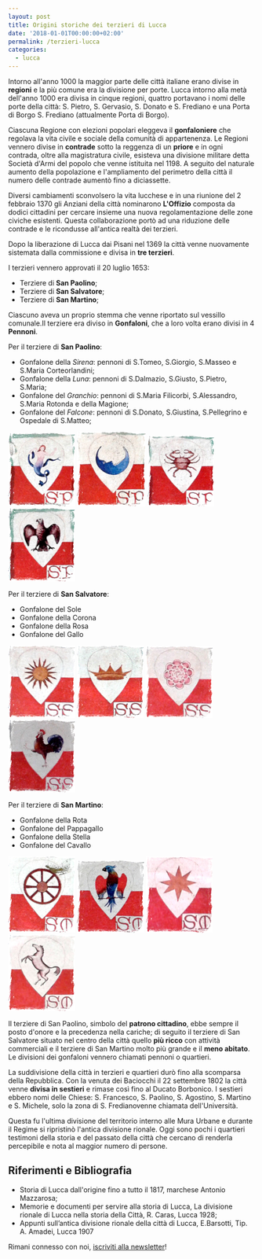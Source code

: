 ```yaml
---
layout: post
title: Origini storiche dei terzieri di Lucca
date: '2018-01-01T00:00:00+02:00'
permalink: /terzieri-lucca
categories:
  - lucca
---
```


Intorno all'anno 1000 la maggior parte delle città italiane erano divise in
**regioni** e la più comune era la divisione per porte. Lucca intorno alla metà
dell'anno 1000 era divisa in cinque regioni, quattro portavano i nomi delle
porte della città: S. Pietro, S. Gervasio, S. Donato e S. Frediano e una Porta
di Borgo S. Frediano (attualmente Porta di Borgo).

Ciascuna Regione con elezioni popolari eleggeva il **gonfaloniere** che regolava
la vita civile e sociale della comunità di appartenenza. Le Regioni vennero
divise in **contrade** sotto la reggenza di un **priore** e in ogni contrada,
oltre alla magistratura civile, esisteva una divisione militare detta Società
d'Armi del popolo che venne istituita nel 1198. A seguito del naturale aumento
della popolazione e l'ampliamento del perimetro della città il numero delle
contrade aumentò fino a diciassette.

<!-- more -->

Diversi cambiamenti sconvolsero la vita lucchese e in una riunione del 2
febbraio 1370 gli Anziani della città nominarono **L'Offizio** composta da
dodici cittadini per cercare insieme una nuova regolamentazione delle zone
civiche esistenti. Questa collaborazione portò ad una riduzione delle contrade e
le ricondusse all'antica realtà dei terzieri.

Dopo la liberazione di Lucca dai Pisani nel 1369 la città venne nuovamente
sistemata dalla commissione e divisa in **tre terzieri**.

I terzieri vennero approvati il 20 luglio 1653:

* Terziere di **San Paolino**;
* Terziere di **San Salvatore**;
* Terziere di **San Martino**;

Ciascuno aveva un proprio stemma che venne riportato sul vessillo comunale.Il
terziere era diviso in **Gonfaloni**, che a loro volta erano divisi in 4
**Pennoni**.

Per il terziere di **San Paolino**:

* Gonfalone della _Sirena_: pennoni di S.Tomeo, S.Giorgio, S.Masseo e S.Maria
  Corteorlandini;
* Gonfalone della _Luna_: pennoni di S.Dalmazio, S.Giusto, S.Pietro, S.Maria;
* Gonfalone del _Granchio_: pennoni di S.Maria Filicorbi, S.Alessandro, S.Maria
  Rotonda e della Magione;
* Gonfalone del _Falcone_: pennoni di S.Donato, S.Giustina, S.Pellegrino e
  Ospedale di S.Matteo;

![Gonfalone Sirena](/images/terzieri/sirena.png)
![Gonfalone Luna](/images/terzieri/luna.png)
![Gonfalone Granchio](/images/terzieri/granchio.png)
![Gonfalone Falcone](/images/terzieri/falcone.png)

Per il terziere di **San Salvatore**:

* Gonfalone del Sole
* Gonfalone della Corona
* Gonfalone della Rosa
* Gonfalone del Gallo

![Gonfalone Sole](/images/terzieri/sole.png)
![Gonfalone Corona](/images/terzieri/corona.png)
![Gonfalone Rosa](/images/terzieri/rosa.png)
![Gonfalone Gallo](/images/terzieri/gallo.png)

Per il terziere di **San Martino**:

* Gonfalone della Rota
* Gonfalone del Pappagallo
* Gonfalone della Stella
* Gonfalone del Cavallo

![Gonfalone Rota](/images/terzieri/rota.png)
![Gonfalone Pappagallo](/images/terzieri/pappagallo.png)
![Gonfalone Stella](/images/terzieri/stella.png)
![Gonfalone Cavallo](/images/terzieri/cavallo.png)

Il terziere di San Paolino, simbolo del **patrono cittadino**, ebbe sempre il
posto d'onore e la precedenza nella cariche; di seguito il terziere di San
Salvatore situato nel centro della città quello **più ricco** con attività
commerciali e il terziere di San Martino molto più grande e il **meno abitato**.
Le divisioni dei gonfaloni vennero chiamati pennoni o quartieri.

La suddivisione della città in terzieri e quartieri durò fino alla scomparsa
della Repubblica. Con la venuta dei Baciocchi il 22 settembre 1802 la città
venne **divisa in sestieri** e rimase così fino al Ducato Borbonico. I sestieri
ebbero nomi delle Chiese: S. Francesco, S. Paolino, S. Agostino, S. Martino e S.
Michele, solo la zona di S. Fredianovenne chiamata dell'Università.

Questa fu l'ultima divisione del territorio interno alle Mura Urbane e durante
il Regime si ripristinò l'antica divisione rionale. Oggi sono pochi i quartieri
testimoni della storia e del passato della città che cercano di renderla
percepibile e nota al maggior numero di persone.

## Riferimenti e Bibliografia

* Storia di Lucca dall'origine fino a tutto il 1817, marchese Antonio Mazzarosa;
* Memorie e documenti per servire alla storia di Lucca, La divisione rionale di
  Lucca nella storia della Città, R. Caras, Lucca 1928;
* Appunti sull’antica divisione rionale della città di Lucca, E.Barsotti, Tip.
  A. Amadei, Lucca 1907

Rimani connesso con noi, [iscriviti alla newsletter](/newsletter)!